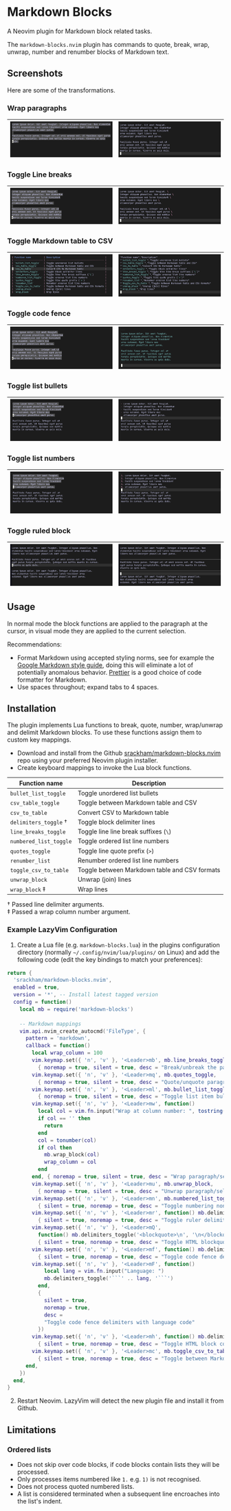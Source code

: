 # Markdown Blocks

A Neovim plugin for Markdown block related tasks.

The `markdown-blocks.nvim` plugin has commands to quote, break, wrap, unwrap, number and renumber blocks of Markdown text.

## Screenshots

Here are some of the transformations.

### Wrap paragraphs

| ![Alt text](screenshots/image1.png) | ![Alt text](screenshots/image2.png) |
| ----------------------------------- | ----------------------------------- |

### Toggle Line breaks

| ![Alt text](screenshots/image3.png) | ![Alt text](screenshots/image4.png) |
| ----------------------------------- | ----------------------------------- |

### Toggle Markdown table to CSV

| ![Alt text](screenshots/image5.png) | ![Alt text](screenshots/image6.png) |
| ----------------------------------- | ----------------------------------- |

### Toggle code fence

| ![Alt text](screenshots/image7.png) | ![Alt text](screenshots/image8.png) |
| ----------------------------------- | ----------------------------------- |

### Toggle list bullets

| ![Alt text](screenshots/image9.png) | ![Alt text](screenshots/image10.png) |
| ----------------------------------- | ------------------------------------ |

### Toggle list numbers

| ![Alt text](screenshots/image11.png) | ![Alt text](screenshots/image12.png) |
| ------------------------------------ | ------------------------------------ |

### Toggle ruled block

| ![Alt text](screenshots/image13.png) | ![Alt text](screenshots/image14.png) |
| ------------------------------------ | ------------------------------------ |

## Usage

In normal mode the block functions are applied to the paragraph at the cursor, in visual mode they are applied to the current selection.

Recommendations:

- Format Markdown using accepted styling norms, see for example the [Google Markdown style guide](https://google.github.io/styleguide/docguide/style.html), doing this will eliminate a lot of potentially anomalous behavior. [Prettier](https://prettier.io/) is a good choice of code formatter for Markdown.
- Use spaces throughout; expand tabs to 4 spaces.

## Installation

The plugin implements Lua functions to break, quote, number, wrap/unwrap and delimit Markdown blocks. To use these functions assign them to custom key mappings.

- Download and install from the Github [srackham/markdown-blocks.nvim](https://github.com/srackham/markdown-blocks.nvim) repo using your preferred Neovim plugin installer.
- Create keyboard mappings to invoke the Lua block functions.

| Function name          | Description                                   |
| ---------------------- | --------------------------------------------- |
| `bullet_list_toggle`   | Toggle unordered list bullets                 |
| `csv_table_toggle`     | Toggle between Markdown table and CSV         |
| `csv_to_table`         | Convert CSV to Markdown table                 |
| `delimiters_toggle` †  | Toggle block delimiter lines                  |
| `line_breaks_toggle`   | Toggle line line break suffixes (`\`)         |
| `numbered_list_toggle` | Toggle ordered list line numbers              |
| `quotes_toggle`        | Toggle line quote prefix (`>`)                |
| `renumber_list`        | Renumber ordered list line numbers            |
| `toggle_csv_to_table`  | Toggle between Markdown table and CSV formats |
| `unwrap_block`         | Unwrap (join) lines                           |
| `wrap_block` ‡         | Wrap lines                                    |

† Passed line delimiter arguments. \
‡ Passed a wrap column number argument.

### Example LazyVim Configuration

1. Create a Lua file (e.g. `markdown-blocks.lua`) in the plugins configuration directory (normally `~/.config/nvim/lua/plugins/` on Linux) and add the following code (edit the key bindings to match your preferences):

````lua
return {
  'srackham/markdown-blocks.nvim',
  enabled = true,
  version = '*', -- Install latest tagged version
  config = function()
    local mb = require('markdown-blocks')

    -- Markdown mappings
    vim.api.nvim_create_autocmd('FileType', {
      pattern = 'markdown',
      callback = function()
        local wrap_column = 100
        vim.keymap.set({ 'n', 'v' }, '<Leader>mb', mb.line_breaks_toggle,
          { noremap = true, silent = true, desc = "Break/unbreak the paragraph/selection at the cursor" })
        vim.keymap.set({ 'n', 'v' }, '<Leader>mq', mb.quotes_toggle,
          { noremap = true, silent = true, desc = "Quote/unquote paragraph/selection at the cursor" })
        vim.keymap.set({ 'n', 'v' }, '<Leader>ml', mb.bullet_list_toggle,
          { noremap = true, silent = true, desc = "Toggle list item bullets in paragraph/selection at the cursor" })
        vim.keymap.set({ 'n', 'v' }, '<Leader>mw', function()
          local col = vim.fn.input("Wrap at column number: ", tostring(wrap_column))
          if col == '' then
            return
          end
          col = tonumber(col)
          if col then
            mb.wrap_block(col)
            wrap_column = col
          end
        end, { noremap = true, silent = true, desc = "Wrap paragraph/selection" })
        vim.keymap.set({ 'n', 'v' }, '<Leader>mu', mb.unwrap_block,
          { noremap = true, silent = true, desc = "Unwrap paragraph/selection" })
        vim.keymap.set({ 'n', 'v' }, '<Leader>mn', mb.numbered_list_toggle,
          { silent = true, noremap = true, desc = "Toggle numbering non-indented lines" })
        vim.keymap.set({ 'n', 'v' }, '<Leader>mr', function() mb.delimiters_toggle('___', '___') end,
          { silent = true, noremap = true, desc = "Toggle ruler delimiters" })
        vim.keymap.set({ 'n', 'v' }, '<Leader>mQ',
          function() mb.delimiters_toggle('<blockquote>\n', '\n</blockquote>') end,
          { silent = true, noremap = true, desc = "Toggle HTML blockquote delimiters" })
        vim.keymap.set({ 'n', 'v' }, '<Leader>mf', function() mb.delimiters_toggle('```', '```') end,
          { silent = true, noremap = true, desc = "Toggle code fence delimiters" })
        vim.keymap.set({ 'n', 'v' }, '<Leader>mF', function()
            local lang = vim.fn.input("Language: ")
            mb.delimiters_toggle('```' .. lang, '```')
          end,
          {
            silent = true,
            noremap = true,
            desc =
            "Toggle code fence delimiters with language code"
          })
        vim.keymap.set({ 'n', 'v' }, '<Leader>mh', function() mb.delimiters_toggle('<!--', '-->') end,
          { silent = true, noremap = true, desc = "Toggle HTML block comment delimiters" })
        vim.keymap.set({ 'n', 'v' }, '<Leader>mc', mb.toggle_csv_to_table,
          { silent = true, noremap = true, desc = "Toggle between Markdown table and CSV" })
      end,
    })
  end,
}
````

2. Restart Neovim. LazyVim will detect the new plugin file and install it from Github.

## Limitations

### Ordered lists

- Does not skip over code blocks, if code blocks contain lists they will be processed.
- Only processes items numbered like `1.` e.g. `1)` is not recognised.
- Does not process quoted numbered lists.
- A list is considered terminated when a subsequent line encroaches into the list's indent.

<!--
## Todo

- Write tests (use the digraph-picker.nvim tests as a model).

## Test paragraphs

Lorem ipsum dolor. Sit amet feugiat. Integer aliquam phasellus. Non
elementum taciti suspendisse sed lorem tincidunt urna euismod. Eget
libero mus ullamcorper phasellus amet purus.

---

Facilisis fusce purus. Integer vel ut orci aenean est. Ut faucibus
eget purus turpis perspiciatis. Quisque sed mattis mauris in cursus.
Viverra ac quis duis.

---

Lorem ipsum dolor. Sit amet feugiat. Integer aliquam phasellus.
Non elementum taciti suspendisse sed lorem tincidunt urna
euismod. Eget libero mus ullamcorper phasellus amet purus.
-->
